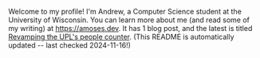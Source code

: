 Welcome to my profile! I'm Andrew, a Computer Science student at the University of Wisconsin. You can learn more about me (and read some of my writing) at https://amoses.dev. It has 1 blog post, and the latest is titled [Revamping the UPL's people counter](https://www.amoses.dev/blog/upl-people-counter/). (This README is automatically updated -- last checked 2024-11-16!)